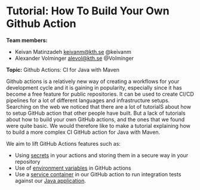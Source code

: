 # Tutorial: How To Build Your Own Github Action
**Team members:**

- Keivan Matinzadeh keivanm@kth.se @keivanm
- Alexander Volminger alevol@kth.se @Volminger

**Topic:**
Github Actions: CI for Java with Maven

Github actions is a relatively new way of creating a workflows for your development cycle and it is gaining in popularity, especially since it has become a free feature for public repositories. It can be used to create CI/CD pipelines for a lot of different languages and infrastructure setups. Searching on the web we noticed that there are a lot of tutorialS about how to setup GitHub action that other people have built. But a lack of tutorials about how to build your own GitHub actions, and the ones that we found were quite basic. We would therefore like to make a tutorial explaining how to build a more complex CI GitHub action for Java with Maven.

We aim to lift GitHub Actions features such as:
- Using [secrets](https://help.github.com/en/actions/configuring-and-managing-workflows/creating-and-storing-encrypted-secrets) in your actions and storing them in a secure way in your repository
- Use of [environment variables](https://help.github.com/en/actions/configuring-and-managing-workflows/using-environment-variables) in GitHub actions
- Use a [service container](https://help.github.com/en/actions/configuring-and-managing-workflows/creating-postgresql-service-containers) in our GitHub action to run integration tests against our [Java application](https://help.github.com/en/actions/language-and-framework-guides/building-and-testing-java-with-maven). 
